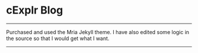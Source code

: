 # cExplr Blog 
---

Purchased and used the Mria Jekyll theme. I have also edited some logic in the source so that I would get what I want.

---
